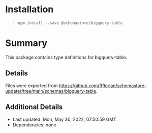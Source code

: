 # Installation
> `npm install --save @schemastore/bigquery-table`

# Summary
This package contains type definitions for bigquery-table.

## Details
Files were exported from https://github.com/ffflorian/schemastore-updater/tree/main/schemas/bigquery-table.

## Additional Details
* Last updated: Mon, May 30, 2022, 07:50:59 GMT
* Dependencies: none
